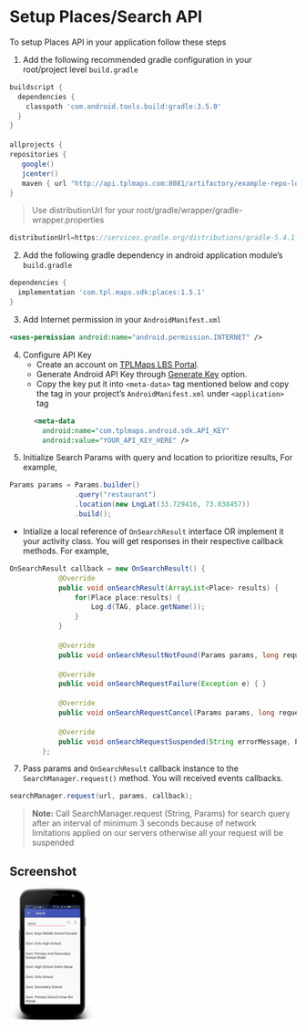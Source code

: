 # Setup Places/Search API
To setup Places API in your application follow these steps
1. Add the following recommended gradle configuration in your root/project level `build.gradle`

``` groovy
buildscript {
  dependencies {
    classpath 'com.android.tools.build:gradle:3.5.0'
  }
}

allprojects {
repositories {
   google()
   jcenter()
   maven { url "http://api.tplmaps.com:8081/artifactory/example-repo-local/" }
}
```
> Use distributionUrl for your root/gradle/wrapper/gradle-wrapper.properties
``` groovy
distributionUrl=https://services.gradle.org/distributions/gradle-5.4.1-all.zip
```
2. Add the following gradle dependency in android application module’s `build.gradle`
``` groovy
dependencies {
  implementation 'com.tpl.maps.sdk:places:1.5.1'
}
```
3. Add Internet permission in your `AndroidManifest.xml`
``` xml
<uses-permission android:name="android.permission.INTERNET" />
```
4. Configure API Key
   - Create an account on [TPLMaps LBS Portal](https://api.tplmaps.com/apiportal).
   - Generate Android API Key through [Generate Key](https://api.tplmaps.com/apiportal/#/app/key-generation) option.
   - Copy the key put it into `<meta-data>` tag mentioned below and copy the tag in your project’s `AndroidManifest.xml` under `<application>` tag
``` xml
      <meta-data
        android:name="com.tplmaps.android.sdk.API_KEY"
        android:value="YOUR_API_KEY_HERE" />
```
5.	Initialize Search Params with query and location to prioritize results,
For example,
``` java
Params params = Params.builder()
                .query("restaurant")
                .location(new LngLat(33.729416, 73.038457))
                .build();
```

   - Intialize a local reference of `OnSearchResult` interface OR implement it your activity class. You will get responses in their respective callback methods.
For example,
``` java
OnSearchResult callback = new OnSearchResult() {
            @Override
            public void onSearchResult(ArrayList<Place> results) {
                for(Place place:results) {
                    Log.d(TAG, place.getName());
                }
            }

            @Override
            public void onSearchResultNotFound(Params params, long requestTimeInMS) { }

            @Override
            public void onSearchRequestFailure(Exception e) { }

            @Override
            public void onSearchRequestCancel(Params params, long requestTimeInMS) { }

            @Override
            public void onSearchRequestSuspended(String errorMessage, Params params, long requestTimeInMS) { }
        };
```
7. Pass params and `OnSearchResult` callback instance to the `SearchManager.request()` method. You will received events callbacks.
``` java
searchManager.request(url, params, callback);
```
> **Note:** Call SearchManager.request (String, Params) for search query after an interval of minimum 3 seconds because of network limitations applied on our servers otherwise all your request will be suspended

## Screenshot
<p float="left">
 <img src="/images/screenshots/Search.png" width="150" />
</p></br>
